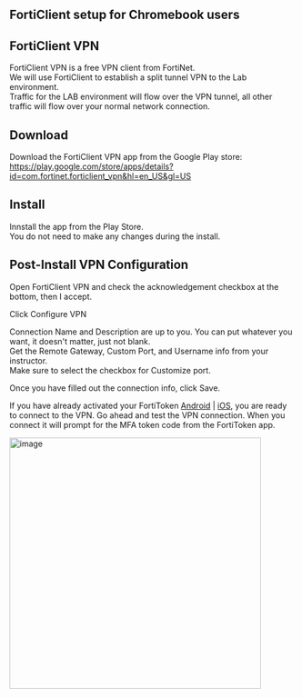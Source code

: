 
FortiClient setup for Chromebook users
--------------------------------------

FortiClient VPN
---------------

FortiClient VPN is a free VPN client from FortiNet.  
We will use FortiClient to establish a split tunnel VPN to the Lab environment.  
Traffic for the LAB environment will flow over the VPN tunnel, all other traffic will flow over your normal network connection.  

Download
--------

Download the FortiClient VPN app from the Google Play store: https://play.google.com/store/apps/details?id=com.fortinet.forticlient_vpn&hl=en_US&gl=US

Install
-------

Innstall the app from the Play Store.  
You do not need to make any changes during the install.  

Post-Install VPN Configuration
------------------------------

Open FortiClient VPN and check the acknowledgement checkbox at the bottom, then I accept.

Click Configure VPN

Connection Name and Description are up to you. You can put whatever you want, it doesn't matter, just not blank.  
Get the Remote Gateway, Custom Port, and Username info from your instructor.  
Make sure to select the checkbox for Customize port.

Once you have filled out the connection info, click Save.

If you have already activated your FortiToken [Android](https://github.com/divergence-wiki/ntt/tree/main/android) | [iOS](https://github.com/divergence-wiki/ntt/tree/main/iOS), you are ready to connect to the VPN. Go ahead and test the VPN connection. When you connect it will prompt for the MFA token code from the FortiToken app.  

<img width="442" alt="image" src="https://user-images.githubusercontent.com/102036007/163693970-0b44d842-87e7-46b9-903b-6b1ee494d708.png">
